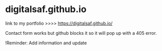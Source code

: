 # digitalsaf.github.io

link to my portfolio >>>> https://digitalsaf.github.io/


Contact form works but github blocks it so it will pop up with a 405 error.

!Reminder: Add information and update
